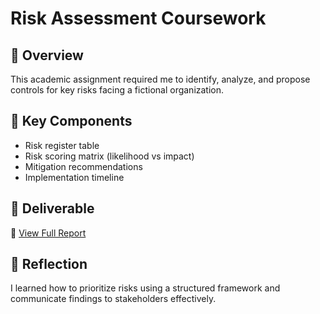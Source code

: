 # Risk Assessment Coursework

## 📝 Overview
This academic assignment required me to identify, analyze, and propose controls for key risks facing a fictional organization.

## 🧩 Key Components
- Risk register table
- Risk scoring matrix (likelihood vs impact)
- Mitigation recommendations
- Implementation timeline

## 📄 Deliverable
📄 [View Full Report](louise_namugayi_risk_management_coursework.pdf)

## 🧠 Reflection
I learned how to prioritize risks using a structured framework and communicate findings to stakeholders effectively.
